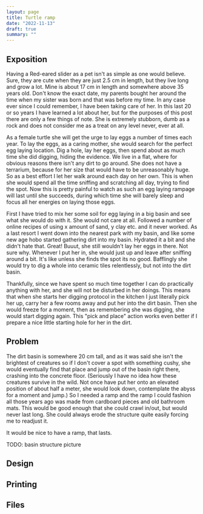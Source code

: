 ```yaml
---
layout: page
title: Turtle ramp
date: "2022-11-13"
draft: true
summary: ""
---
```


## Exposition

Having a Red-eared slider as a pet isn't as simple as one would believe. Sure, they are cute when they are just
2.5 cm in length, but they live long and grow a lot. Mine is about 17 cm in length and somewhere above 35 years old.
Don't know the exact date, my parents bought her around the time when my sister was born and that was before my time.
In any case ever since I could remember, I have been taking care of her. In this last 20 or so years I have learned a lot
about her, but for the purposes of this post there are only a few things of note. She is extremely stubborn, dumb
as a rock and does not consider me as a treat on any level never, ever at all.

As a female turtle she will get the urge to lay eggs a number of times each year. To lay the eggs, as a caring mother,
she would search for the perfect egg laying location. Dig a hole, lay her eggs, then spend about as much time she did
digging, hiding the evidence. We live in a flat, where for obvious reasons there isn't any dirt to go around. She
does not have a terrarium, because for her size that would have to be unreasonably huge. So as a best effort I let her
walk around each day on her own. This is when she would spend all the time sniffing and scratching all day, trying
to find the spot. Now this is pretty painful to watch as such an egg laying rampage will last until she succeeds, during
which time she will barely sleep and focus all her energies on laying those eggs.

First I have tried to mix her some soil for egg laying in a big basin and see what she would do with it. She would not care at
all. Followed a number of online recipes of using x amount of sand, y clay etc. and it never worked. As a last resort I went down
into the nearest park with my basin, and like some new age hobo started gathering dirt into my basin. Hydrated it a bit and she didn't
hate that. Great! Buuut, she still wouldn't lay her eggs in there. Not sure why. Whenever I put her in, she would just up and leave
after sniffing around a bit. It's like unless she finds the spot its no good. Bafflingly she would try to dig a whole into ceramic
tiles relentlessly, but not into the dirt basin.

Thankfully, since we have spent so much time together I can do practically anything with her, and she will not be disturbed in
her doings. This means that when she starts her digging protocol in the kitchen I just literally pick her up, carry her a few rooms
away and put her into the dirt basin. Then she would freeze for a moment, then as remembering she was digging, she would start digging
again. This "pick and place" action works even better if I prepare a nice little starting hole for her in the dirt.

## Problem

The dirt basin is somewhere 20 cm tall, and as it was said she isn't the brightest of creatures so if I don't cover a spot with something
cushy, she would eventually find that place and jump out of the basin right there, crashing into the concrete floor.
(Seriously I have no idea how these creatures survive in the wild. Not once have put her onto an elevated position of about half a meter,
she would look down, contemplate the abyss for a moment and jump.)
So I needed a ramp and the ramp I could fashion all those years ago was made from cardboard pieces and old bathroom mats. This would be
good enough that she could crawl in/out, but would never last long. She could always erode the structure quite easily forcing me to readjust it.

It would be nice to have a ramp, that lasts.

TODO: basin structure picture

## Design

## Printing



## Files

